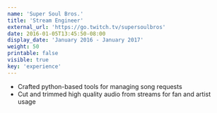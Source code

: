 ```yaml
---
name: 'Super Soul Bros.'
title: 'Stream Engineer'
external_url: 'https://go.twitch.tv/supersoulbros'
date: 2016-01-05T13:45:50-08:00
display_date: 'January 2016 - January 2017'
weight: 50
printable: false
visible: true
key: 'experience'
---
```

* Crafted python-based tools for managing song requests
* Cut and trimmed high quality audio from streams for fan and artist usage
